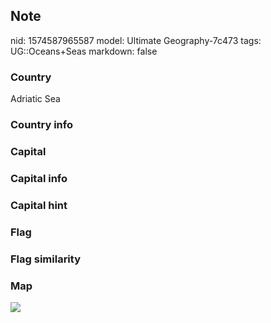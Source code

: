 ## Note
nid: 1574587965587
model: Ultimate Geography-7c473
tags: UG::Oceans+Seas
markdown: false

### Country
Adriatic Sea

### Country info


### Capital


### Capital info


### Capital hint


### Flag


### Flag similarity


### Map
<img src="ug-map-adriatic_sea.png">
